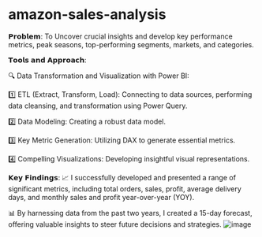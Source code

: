# amazon-sales-analysis
𝗣𝗿𝗼𝗯𝗹𝗲𝗺: To Uncover crucial insights and develop key performance metrics, peak seasons, top-performing segments, markets, and categories.

𝗧𝗼𝗼𝗹𝘀 𝗮𝗻𝗱 𝗔𝗽𝗽𝗿𝗼𝗮𝗰𝗵:

🔍 Data Transformation and Visualization with Power BI: 

1️⃣ ETL (Extract, Transform, Load): Connecting to data sources, performing data cleansing, and transformation using Power Query. 

2️⃣ Data Modeling: Creating a robust data model. 

3️⃣ Key Metric Generation: Utilizing DAX to generate essential metrics. 

4️⃣ Compelling Visualizations: Developing insightful visual representations. 


𝗞𝗲𝘆 𝗙𝗶𝗻𝗱𝗶𝗻𝗴𝘀:
📈 I successfully developed and presented a range of significant metrics, including total orders, sales, profit, average delivery days, and monthly sales and profit year-over-year (YOY). 

📊 By harnessing data from the past two years, I created a 15-day forecast, offering valuable insights to steer future decisions and strategies.
![image](https://github.com/mahenderkore/amazon-sales-analysis/assets/124785788/7ae484a8-e560-4a35-a1bf-738d139db908)
